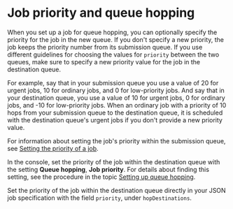 # Job priority and queue hopping<a name="job-priority-and-queue-hopping"></a>

When you set up a job for queue hopping, you can optionally specify the priority for the job in the new queue\. If you don't specify a new priority, the job keeps the priority number from its submission queue\. If you use different guidelines for choosing the values for `priority` between the two queues, make sure to specify a new priority value for the job in the destination queue\.

For example, say that in your submission queue you use a value of 20 for urgent jobs, 10 for ordinary jobs, and 0 for low\-priority jobs\. And say that in your destination queue, you use a value of 10 for urgent jobs, 0 for ordinary jobs, and \-10 for low\-priority jobs\. When an ordinary job with a priority of 10 hops from your submission queue to the destination queue, it is scheduled with the destination queue's urgent jobs if you don't provide a new priority value\.

For information about setting the job's priority within the submission queue, see [Setting the priority of a job](setting-the-priority-of-a-job.md)\.

In the console, set the priority of the job within the destination queue with the setting **Queue hopping**, **Job priority**\. For details about finding this setting, see the procedure in the topic [Setting up queue hopping](setting-up-queue-hopping.md)\.

Set the priority of the job within the destination queue directly in your JSON job specification with the field `priority`, under `hopDestinations`\. 